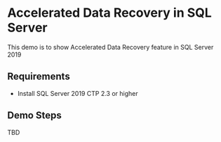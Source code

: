# Accelerated Data Recovery in SQL Server

This demo is to show Accelerated Data Recovery feature in SQL Server 2019

## Requirements

- Install SQL Server 2019 CTP 2.3 or higher

## Demo Steps

TBD